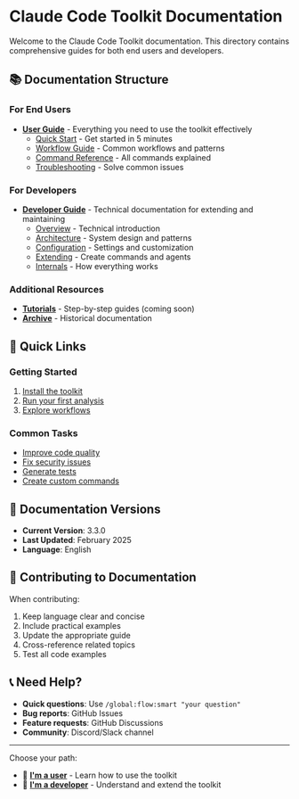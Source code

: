 # Claude Code Toolkit Documentation

Welcome to the Claude Code Toolkit documentation. This directory contains comprehensive guides for both end users and developers.

## 📚 Documentation Structure

### For End Users
- **[User Guide](user-guide/)** - Everything you need to use the toolkit effectively
  - [Quick Start](user-guide/README.md) - Get started in 5 minutes
  - [Workflow Guide](user-guide/workflow-guide.md) - Common workflows and patterns
  - [Command Reference](user-guide/command-reference.md) - All commands explained
  - [Troubleshooting](user-guide/troubleshooting.md) - Solve common issues

### For Developers
- **[Developer Guide](developer-guide/)** - Technical documentation for extending and maintaining
  - [Overview](developer-guide/README.md) - Technical introduction
  - [Architecture](developer-guide/architecture.md) - System design and patterns
  - [Configuration](developer-guide/configuration.md) - Settings and customization
  - [Extending](developer-guide/extending.md) - Create commands and agents
  - [Internals](developer-guide/internals.md) - How everything works

### Additional Resources
- **[Tutorials](tutorials/)** - Step-by-step guides (coming soon)
- **[Archive](archive/)** - Historical documentation

## 🚀 Quick Links

### Getting Started
1. [Install the toolkit](user-guide/README.md#installation)
2. [Run your first analysis](user-guide/README.md#your-first-analysis)
3. [Explore workflows](user-guide/workflow-guide.md)

### Common Tasks
- [Improve code quality](user-guide/workflow-guide.md#common-workflows)
- [Fix security issues](user-guide/command-reference.md#sec-commands)
- [Generate tests](user-guide/command-reference.md#gen-commands)
- [Create custom commands](developer-guide/extending.md)

## 📖 Documentation Versions

- **Current Version**: 3.3.0
- **Last Updated**: February 2025
- **Language**: English

## 🤝 Contributing to Documentation

When contributing:
1. Keep language clear and concise
2. Include practical examples
3. Update the appropriate guide
4. Cross-reference related topics
5. Test all code examples

## 📞 Need Help?

- **Quick questions**: Use `/global:flow:smart "your question"`
- **Bug reports**: GitHub Issues
- **Feature requests**: GitHub Discussions
- **Community**: Discord/Slack channel

---

Choose your path:
- 👤 **[I'm a user](user-guide/)** - Learn how to use the toolkit
- 🔧 **[I'm a developer](developer-guide/)** - Understand and extend the toolkit